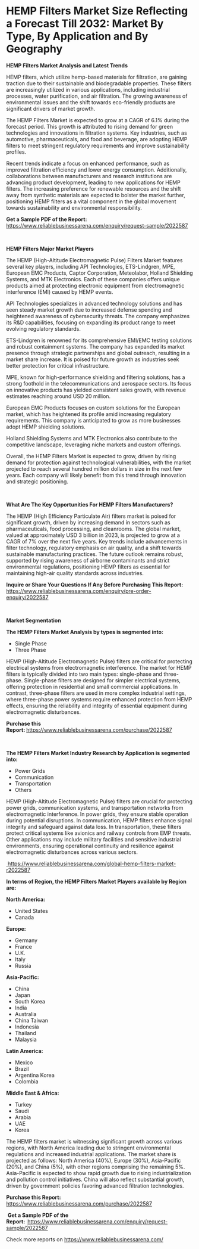 <p><h1>HEMP Filters Market Size Reflecting a Forecast Till 2032: Market By Type, By Application and By Geography</h1></p><p><strong>HEMP Filters Market Analysis and Latest Trends</strong></p>
<p><p>HEMP filters, which utilize hemp-based materials for filtration, are gaining traction due to their sustainable and biodegradable properties. These filters are increasingly utilized in various applications, including industrial processes, water purification, and air filtration. The growing awareness of environmental issues and the shift towards eco-friendly products are significant drivers of market growth.</p><p>The HEMP Filters Market is expected to grow at a CAGR of 6.1% during the forecast period. This growth is attributed to rising demand for green technologies and innovations in filtration systems. Key industries, such as automotive, pharmaceuticals, and food and beverage, are adopting HEMP filters to meet stringent regulatory requirements and improve sustainability profiles. </p><p>Recent trends indicate a focus on enhanced performance, such as improved filtration efficiency and lower energy consumption. Additionally, collaborations between manufacturers and research institutions are advancing product development, leading to new applications for HEMP filters. The increasing preference for renewable resources and the shift away from synthetic materials are expected to bolster the market further, positioning HEMP filters as a vital component in the global movement towards sustainability and environmental responsibility.</p></p>
<p><strong>Get a Sample PDF of the Report:&nbsp;</strong> <a href="https://www.reliablebusinessarena.com/enquiry/request-sample/2022587?utm_campaign=3101&utm_medium=2&utm_source=Github&utm_content=ia&utm_term=29032025&utm_id=hemp-filters">https://www.reliablebusinessarena.com/enquiry/request-sample/2022587</a></p>
<p>&nbsp;</p>
<p><strong>HEMP Filters Major Market Players</strong></p>
<p><p>The HEMP (High-Altitude Electromagnetic Pulse) Filters Market features several key players, including API Technologies, ETS-Lindgren, MPE, European EMC Products, Captor Corporation, Meteolabor, Holland Shielding Systems, and MTK Electronics. Each of these companies offers unique products aimed at protecting electronic equipment from electromagnetic interference (EMI) caused by HEMP events.</p><p>API Technologies specializes in advanced technology solutions and has seen steady market growth due to increased defense spending and heightened awareness of cybersecurity threats. The company emphasizes its R&D capabilities, focusing on expanding its product range to meet evolving regulatory standards. </p><p>ETS-Lindgren is renowned for its comprehensive EMI/EMC testing solutions and robust containment systems. The company has expanded its market presence through strategic partnerships and global outreach, resulting in a market share increase. It is poised for future growth as industries seek better protection for critical infrastructure.</p><p>MPE, known for high-performance shielding and filtering solutions, has a strong foothold in the telecommunications and aerospace sectors. Its focus on innovative products has yielded consistent sales growth, with revenue estimates reaching around USD 20 million.</p><p>European EMC Products focuses on custom solutions for the European market, which has heightened its profile amid increasing regulatory requirements. This company is anticipated to grow as more businesses adopt HEMP shielding solutions.</p><p>Holland Shielding Systems and MTK Electronics also contribute to the competitive landscape, leveraging niche markets and custom offerings. </p><p>Overall, the HEMP Filters Market is expected to grow, driven by rising demand for protection against technological vulnerabilities, with the market projected to reach several hundred million dollars in size in the next few years. Each company will likely benefit from this trend through innovation and strategic positioning.</p></p>
<p>&nbsp;</p>
<p><strong>What Are The Key Opportunities For HEMP Filters Manufacturers?</strong></p>
<p><p>The HEMP (High Efficiency Particulate Air) filters market is poised for significant growth, driven by increasing demand in sectors such as pharmaceuticals, food processing, and cleanrooms. The global market, valued at approximately USD 3 billion in 2023, is projected to grow at a CAGR of 7% over the next five years. Key trends include advancements in filter technology, regulatory emphasis on air quality, and a shift towards sustainable manufacturing practices. The future outlook remains robust, supported by rising awareness of airborne contaminants and strict environmental regulations, positioning HEMP filters as essential for maintaining high-air quality standards across industries.</p></p>
<p><strong>Inquire or Share Your Questions If Any Before Purchasing This Report:</strong> <a href="https://www.reliablebusinessarena.com/enquiry/pre-order-enquiry/2022587?utm_campaign=3101&utm_medium=2&utm_source=Github&utm_content=ia&utm_term=29032025&utm_id=hemp-filters">https://www.reliablebusinessarena.com/enquiry/pre-order-enquiry/2022587</a></p>
<p>&nbsp;</p>
<p><strong>Market Segmentation</strong></p>
<p><strong>The HEMP Filters Market Analysis by types is segmented into:</strong></p>
<p><ul><li>Single Phase</li><li>Three Phase</li></ul></p>
<p><p>HEMP (High-Altitude Electromagnetic Pulse) filters are critical for protecting electrical systems from electromagnetic interference. The market for HEMP filters is typically divided into two main types: single-phase and three-phase. Single-phase filters are designed for simpler electrical systems, offering protection in residential and small commercial applications. In contrast, three-phase filters are used in more complex industrial settings, where three-phase power systems require enhanced protection from HEMP effects, ensuring the reliability and integrity of essential equipment during electromagnetic disturbances.</p></p>
<p><strong>Purchase this Report:&nbsp;</strong><a href="https://www.reliablebusinessarena.com/purchase/2022587?utm_campaign=3101&utm_medium=2&utm_source=Github&utm_content=ia&utm_term=29032025&utm_id=hemp-filters">https://www.reliablebusinessarena.com/purchase/2022587</a></p>
<p>&nbsp;</p>
<p><strong>The HEMP Filters Market Industry Research by Application is segmented into:</strong></p>
<p><ul><li>Power Grids</li><li>Communication</li><li>Transportation</li><li>Others</li></ul></p>
<p><p>HEMP (High-Altitude Electromagnetic Pulse) filters are crucial for protecting power grids, communication systems, and transportation networks from electromagnetic interference. In power grids, they ensure stable operation during potential disruptions. In communication, HEMP filters enhance signal integrity and safeguard against data loss. In transportation, these filters protect critical systems like avionics and railway controls from EMP threats. Other applications may include military facilities and sensitive industrial environments, ensuring operational continuity and resilience against electromagnetic disturbances across various sectors.</p></p>
<p><a href="https://www.reliablebusinessarena.com/global-hemp-filters-market-r2022587?utm_campaign=3101&utm_medium=2&utm_source=Github&utm_content=ia&utm_term=29032025&utm_id=hemp-filters">&nbsp;https://www.reliablebusinessarena.com/global-hemp-filters-market-r2022587</a></p>
<p><strong>In terms of Region, the HEMP Filters Market Players available by Region are:</strong></p>
<p>
    <p> <strong> North America: </strong>
        <ul>
            <li>United States</li>
            <li>Canada</li>
        </ul>
        </p> 
    <p> <strong> Europe: </strong>
        <ul>
            <li>Germany</li>
            <li>France</li>
            <li>U.K.</li>
            <li>Italy</li>
            <li>Russia</li>
        </ul>
        </p> 
    <p> <strong> Asia-Pacific: </strong>
        <ul>
            <li>China</li>
            <li>Japan</li>
            <li>South Korea</li>
            <li>India</li>
            <li>Australia</li>
            <li>China Taiwan</li>
            <li>Indonesia</li>
            <li>Thailand</li>
            <li>Malaysia</li>
        </ul>
        </p> 
    <p> <strong> Latin America: </strong>
        <ul>
            <li>Mexico</li>
            <li>Brazil</li>
            <li>Argentina Korea</li>
            <li>Colombia</li>
        </ul>
        </p> 
    <p> <strong> Middle East & Africa: </strong>
        <ul>
            <li>Turkey</li>
            <li>Saudi</li>
            <li>Arabia</li>
            <li>UAE</li>
            <li>Korea</li>
        </ul>
    </p>
    </p>
<p><p>The HEMP filters market is witnessing significant growth across various regions, with North America leading due to stringent environmental regulations and increased industrial applications. The market share is projected as follows: North America (40%), Europe (30%), Asia-Pacific (20%), and China (5%), with other regions comprising the remaining 5%. Asia-Pacific is expected to show rapid growth due to rising industrialization and pollution control initiatives. China will also reflect substantial growth, driven by government policies favoring advanced filtration technologies.</p></p>
<p><strong>Purchase this Report: </strong><a href="https://www.reliablebusinessarena.com/purchase/2022587?utm_campaign=3101&utm_medium=2&utm_source=Github&utm_content=ia&utm_term=29032025&utm_id=hemp-filters">https://www.reliablebusinessarena.com/purchase/2022587</a></p>
<p>&nbsp;<strong>Get a Sample PDF of the Report:&nbsp;&nbsp;</strong><a href="https://www.reliablebusinessarena.com/enquiry/request-sample/2022587?utm_campaign=3101&utm_medium=2&utm_source=Github&utm_content=ia&utm_term=29032025&utm_id=hemp-filters">https://www.reliablebusinessarena.com/enquiry/request-sample/2022587</a></p>
<p><strong></strong></p>
<p>Check more reports on <a href="https://www.reliablebusinessarena.com/?utm_campaign=3101&utm_medium=2&utm_source=Github&utm_content=ia&utm_term=29032025&utm_id=hemp-filters">https://www.reliablebusinessarena.com/</a></p>